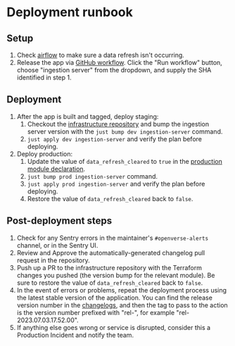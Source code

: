 # Deployment runbook

## Setup

1. Check [airflow](https://airflow.openverse.engineering/home?tags=data_refresh)
   to make sure a data refresh isn't occurring.
2. Release the app via
   [GitHub workflow](https://github.com/WordPress/openverse/actions/workflows/release-app.yml).
   Click the "Run workflow" button, choose "ingestion server" from the dropdown,
   and supply the SHA identified in step 1.

## Deployment

1. After the app is built and tagged, deploy staging:
   1. Checkout the
      [infrastructure repository](https://github.com/wordpress/openverse-infrastructure)
      and bump the ingestion server version with the
      `just bump dev ingestion-server` command.
   1. `just apply dev ingestion-server` and verify the plan before deploying.
2. Deploy production:
   1. Update the value of `data_refresh_cleared` to `true` in the
      [production module declaration](https://github.com/WordPress/openverse-infrastructure/blob/main/environments/prod/ingestion-server.tf#L9).
   1. `just bump prod ingestion-server` command.
   1. `just apply prod ingestion-server` and verify the plan before deploying.
   1. Restore the value of `data_refresh_cleared` back to `false`.

## Post-deployment steps

1. Check for any Sentry errors in the maintainer's `#openverse-alerts` channel,
   or in the Sentry UI.
1. Review and Approve the automatically-generated changelog pull request in the
   repository.
1. Push up a PR to the infrastructure repository with the Terraform changes you
   pushed (the version bump for the relevant module). Be sure to restore the
   value of `data_refresh_cleared` back to `false`.
1. In the event of errors or problems, repeat the deployment process using the
   latest stable version of the application. You can find the release version
   number in the [changelogs](/changelogs/index), and then the tag to pass to
   the action is the version number prefixed with "rel-", for example
   "rel-2023.07.03.17.52.00".
1. If anything else goes wrong or service is disrupted, consider this a
   Production Incident and notify the team.
